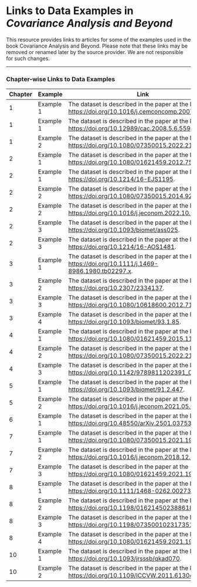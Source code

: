 # Links to Data Examples in *Covariance Analysis and Beyond*

This resource provides links to articles for some of the examples used in the book Covariance Analysis and Beyond. 
Please note that these links may be removed or renamed later by the source provider. We are not responsible for such changes.

---

### Chapter-wise Links to Data Examples

| Chapter | Example | Link |
|---------|---------|------|
| 1    | Example 1 | The dataset is described in the paper at the link https://doi.org/10.1016/j.cemconcomp.2007.02.001.|
| 1    | Example 1 | The dataset is described in the paper at the link https://doi.org/10.12989/cac.2008.5.6.559.|
| 1    | Example 2 | The dataset is described in the paper at the link https://doi.org/10.1080/07350015.2022.2142593.|
| 2    | Example 1 | The dataset is described in the paper at the link https://doi.org/10.1080/01621459.2012.758041.|
| 2    | Example 1 | The dataset is described in the paper at the link https://doi.org/10.1214/16-EJS1195.|
| 2    | Example 2 | The dataset is described in the paper at the link https://doi.org/10.1080/07350015.2014.923317.|
| 2    | Example 2 | The dataset is described in the paper at the link https://doi.org/10.1016/j.jeconom.2022.10.008.|
| 2    | Example 3 | The dataset is described in the paper at the link https://doi.org/10.1093/biomet/ass025.|
| 2    | Example 3 | The dataset is described in the paper at the link https://doi.org/10.1214/16-AOS1481.|
| 3    | Example 1 | The dataset is described in the paper at the link https://doi.org/10.1111/j.1469-8986.1980.tb02297.x.|
| 3    | Example 2 | The dataset is described in the paper at the link https://doi.org/10.2307/2334137.|
| 3    | Example 3 | The dataset is described in the paper at the link https://doi.org/10.1080/10618600.2012.715556.|
| 3    | Example 4 | The dataset is described in the paper at the link https://doi.org/10.1093/biomet/93.1.85.|
| 4    | Example 1 | The dataset is described in the paper at the link https://doi.org/10.1080/01621459.2015.1131699.|
| 4    | Example 2 | The dataset is described in the paper at the link https://doi.org/10.1080/07350015.2022.2142593.|
| 4    | Example 3 | The dataset is described in the paper at the link https://doi.org/10.1142/9789811202391_0113.|
| 5    | Example 1 | The dataset is described in the paper at the link https://doi.org/10.1093/biomet/91.2.447.|
| 5    | Example 2 | The dataset is described in the paper at the link https://doi.org/10.1016/j.jeconom.2021.05.004.|
| 6    | Example 1 | The dataset is described in the paper at the link https://doi.org/10.48550/arXiv.2501.03753.|
| 7    | Example 1 | The dataset is described in the paper at the link https://doi.org/10.1080/07350015.2021.1953509.|
| 7    | Example 2 | The dataset is described in the paper at the link https://doi.org/10.1016/j.jeconom.2018.12.021.|
| 7    | Example 3 | The dataset is described in the paper at the https://doi.org/10.1080/01621459.2021.1901718.|
| 8    | Example 1 | The dataset is described in the paper at the link https://doi.org/10.1111/1468-0262.00273.|
| 8    | Example 2 | The dataset is described in the paper at the link https://doi.org/10.1198/016214502388618960.|
| 8    | Example 3 | The dataset is described in the paper at the link https://doi.org/10.1198/073500102317351921.|
| 8    | Example 4 | The dataset is described in the paper at the link https://doi.org/10.1080/01621459.2021.1970569.|
| 10    | Example 1 | The dataset is described in the paper at the link https://doi.org/10.1093/jrsssb/qkad070.|
| 10    | Example 2 | The dataset is described in the paper at the link https://doi.org/10.1109/ICCVW.2011.6130452.|
